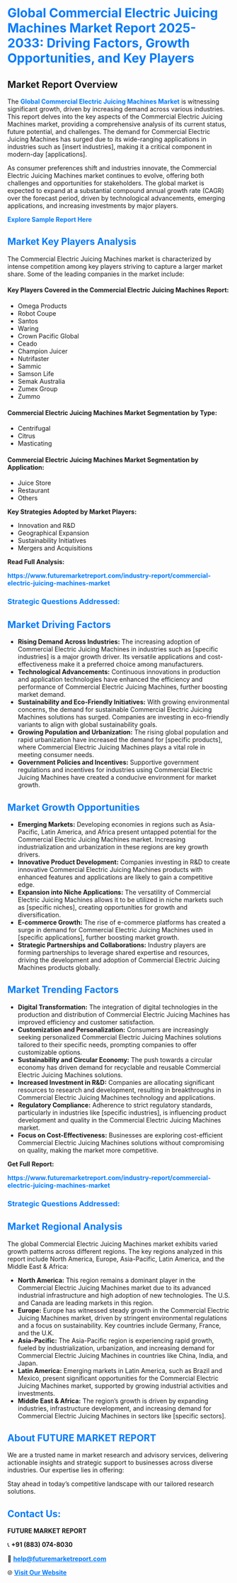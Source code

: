 <h1 style="color: #007BFF;">Global Commercial Electric Juicing Machines Market Report 2025-2033: Driving Factors, Growth Opportunities, and Key Players</h1>

<section id="overview">
<h2>Market Report Overview</h2>
<p>The <a href="https://www.futuremarketreport.com/industry-report/commercial-electric-juicing-machines-market" style="color: #007BFF; text-decoration: none;"><strong>Global Commercial Electric Juicing Machines Market</strong></a> is witnessing significant growth, driven by increasing demand across various industries. This report delves into the key aspects of the Commercial Electric Juicing Machines market, providing a comprehensive analysis of its current status, future potential, and challenges. The demand for Commercial Electric Juicing Machines has surged due to its wide-ranging applications in industries such as [insert industries], making it a critical component in modern-day [applications].</p>
<p>As consumer preferences shift and industries innovate, the Commercial Electric Juicing Machines market continues to evolve, offering both challenges and opportunities for stakeholders. The global market is expected to expand at a substantial compound annual growth rate (CAGR) over the forecast period, driven by technological advancements, emerging applications, and increasing investments by major players.</p>
</section>

<section id="overview">
<p><a href="https://www.futuremarketreport.com/request-sample/reportId=42638" style="color: #007BFF; text-decoration: none;"><strong>Explore Sample Report Here</strong></a></p>
</section>

<section id="key-players">
<h2 style="color: #007BFF;">Market Key Players Analysis</h2>
<p>The Commercial Electric Juicing Machines market is characterized by intense competition among key players striving to capture a larger market share. Some of the leading companies in the market include:</p>
<h4>Key Players Covered in the Commercial Electric Juicing Machines Report:</h4>
<ul><li>Omega Products</li><li>Robot Coupe</li><li>Santos</li><li>Waring</li><li>Crown Pacific Global</li><li>Ceado</li><li>Champion Juicer</li><li>Nutrifaster</li><li>Sammic</li><li>Samson Life</li><li>Semak Australia</li><li>Zumex Group</li><li>Zummo</li></ul>
<h4>Commercial Electric Juicing Machines Market Segmentation by Type:</h4>
<ul><li>Centrifugal</li><li>Citrus</li><li>Masticating</li></ul>

<h4>Commercial Electric Juicing Machines Market Segmentation by Application:</h4>
<ul><li>Juice Store</li><li>Restaurant</li><li>Others</li></ul>
<p><strong>Key Strategies Adopted by Market Players:</strong></p>
<ul>
<li>Innovation and R&D</li>
<li>Geographical Expansion</li>
<li>Sustainability Initiatives</li>
<li>Mergers and Acquisitions</li>
</ul>
</section>

<section>
<p><strong>Read Full Analysis: </strong></p><a href="https://www.futuremarketreport.com/industry-report/commercial-electric-juicing-machines-market" style="color: #007BFF; text-decoration: none;"><strong>https://www.futuremarketreport.com/industry-report/commercial-electric-juicing-machines-market</strong></a>
<h3 style="color: #007BFF;">Strategic Questions Addressed:</h3>
</section>

<section id="driving-factors">
<h2 style="color: #007BFF;">Market Driving Factors</h2>
<ul>
<li><strong>Rising Demand Across Industries:</strong> The increasing adoption of Commercial Electric Juicing Machines in industries such as [specific industries] is a major growth driver. Its versatile applications and cost-effectiveness make it a preferred choice among manufacturers.</li>
<li><strong>Technological Advancements:</strong> Continuous innovations in production and application technologies have enhanced the efficiency and performance of Commercial Electric Juicing Machines, further boosting market demand.</li>
<li><strong>Sustainability and Eco-Friendly Initiatives:</strong> With growing environmental concerns, the demand for sustainable Commercial Electric Juicing Machines solutions has surged. Companies are investing in eco-friendly variants to align with global sustainability goals.</li>
<li><strong>Growing Population and Urbanization:</strong> The rising global population and rapid urbanization have increased the demand for [specific products], where Commercial Electric Juicing Machines plays a vital role in meeting consumer needs.</li>
<li><strong>Government Policies and Incentives:</strong> Supportive government regulations and incentives for industries using Commercial Electric Juicing Machines have created a conducive environment for market growth.</li>
</ul>
</section>

<section id="growth-opportunities">
<h2 style="color: #007BFF;">Market Growth Opportunities</h2>
<ul>
<li><strong>Emerging Markets:</strong> Developing economies in regions such as Asia-Pacific, Latin America, and Africa present untapped potential for the Commercial Electric Juicing Machines market. Increasing industrialization and urbanization in these regions are key growth drivers.</li>
<li><strong>Innovative Product Development:</strong> Companies investing in R&D to create innovative Commercial Electric Juicing Machines products with enhanced features and applications are likely to gain a competitive edge.</li>
<li><strong>Expansion into Niche Applications:</strong> The versatility of Commercial Electric Juicing Machines allows it to be utilized in niche markets such as [specific niches], creating opportunities for growth and diversification.</li>
<li><strong>E-commerce Growth:</strong> The rise of e-commerce platforms has created a surge in demand for Commercial Electric Juicing Machines used in [specific applications], further boosting market growth.</li>
<li><strong>Strategic Partnerships and Collaborations:</strong> Industry players are forming partnerships to leverage shared expertise and resources, driving the development and adoption of Commercial Electric Juicing Machines products globally.</li>
</ul>
</section>

<section id="trending-factors">
<h2 style="color: #007BFF;">Market Trending Factors</h2>
<ul>
<li><strong>Digital Transformation:</strong> The integration of digital technologies in the production and distribution of Commercial Electric Juicing Machines has improved efficiency and customer satisfaction.</li>
<li><strong>Customization and Personalization:</strong> Consumers are increasingly seeking personalized Commercial Electric Juicing Machines solutions tailored to their specific needs, prompting companies to offer customizable options.</li>
<li><strong>Sustainability and Circular Economy:</strong> The push towards a circular economy has driven demand for recyclable and reusable Commercial Electric Juicing Machines solutions.</li>
<li><strong>Increased Investment in R&D:</strong> Companies are allocating significant resources to research and development, resulting in breakthroughs in Commercial Electric Juicing Machines technology and applications.</li>
<li><strong>Regulatory Compliance:</strong> Adherence to strict regulatory standards, particularly in industries like [specific industries], is influencing product development and quality in the Commercial Electric Juicing Machines market.</li>
<li><strong>Focus on Cost-Effectiveness:</strong> Businesses are exploring cost-efficient Commercial Electric Juicing Machines solutions without compromising on quality, making the market more competitive.</li>
</ul>
</section>

<section>
<p><strong>Get Full Report: </strong></p><a href="https://www.futuremarketreport.com/industry-report/commercial-electric-juicing-machines-market" style="color: #007BFF; text-decoration: none;"><strong>https://www.futuremarketreport.com/industry-report/commercial-electric-juicing-machines-market</strong></a>
<h3 style="color: #007BFF;">Strategic Questions Addressed:</h3>
</section>


<section id="regional-analysis">
<h2 style="color: #007BFF;">Market Regional Analysis</h2>
<p>The global Commercial Electric Juicing Machines market exhibits varied growth patterns across different regions. The key regions analyzed in this report include North America, Europe, Asia-Pacific, Latin America, and the Middle East & Africa:</p>
<ul>
<li><strong>North America:</strong> This region remains a dominant player in the Commercial Electric Juicing Machines market due to its advanced industrial infrastructure and high adoption of new technologies. The U.S. and Canada are leading markets in this region.</li>
<li><strong>Europe:</strong> Europe has witnessed steady growth in the Commercial Electric Juicing Machines market, driven by stringent environmental regulations and a focus on sustainability. Key countries include Germany, France, and the U.K.</li>
<li><strong>Asia-Pacific:</strong> The Asia-Pacific region is experiencing rapid growth, fueled by industrialization, urbanization, and increasing demand for Commercial Electric Juicing Machines in countries like China, India, and Japan.</li>
<li><strong>Latin America:</strong> Emerging markets in Latin America, such as Brazil and Mexico, present significant opportunities for the Commercial Electric Juicing Machines market, supported by growing industrial activities and investments.</li>
<li><strong>Middle East & Africa:</strong> The region’s growth is driven by expanding industries, infrastructure development, and increasing demand for Commercial Electric Juicing Machines in sectors like [specific sectors].</li>
</ul>
</section>

<footer>
<h2 style="color: #007BFF;">About FUTURE MARKET REPORT</h2>
<p>We are a trusted name in market research and advisory services, delivering actionable insights and strategic support to businesses across diverse industries. Our expertise lies in offering:</p>

<p>Stay ahead in today’s competitive landscape with our tailored research solutions.</p>

<h2 style="color: #007BFF;">Contact Us:</h2>
<p><strong>FUTURE MARKET REPORT</strong></p>
<p>📞 <strong>+91 (883) 074-8030</strong></p>
<p>📧 <strong><a href="mailto:help@futuremarketreport.com" style="color: #007BFF;">help@futuremarketreport.com</a></strong></p>
<p>🌐 <strong><a href="https://www.futuremarketreport.com/" style="color: #007BFF;">Visit Our Website</a></strong></p>
</footer>
